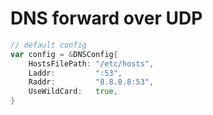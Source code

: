 # DNS forward over UDP

```go
// default config
var config = &DNSConfig{
	HostsFilePath: "/etc/hosts",
	Laddr:         ":53",
	Raddr:         "8.8.8.8:53",
	UseWildCard:   true,
}
```